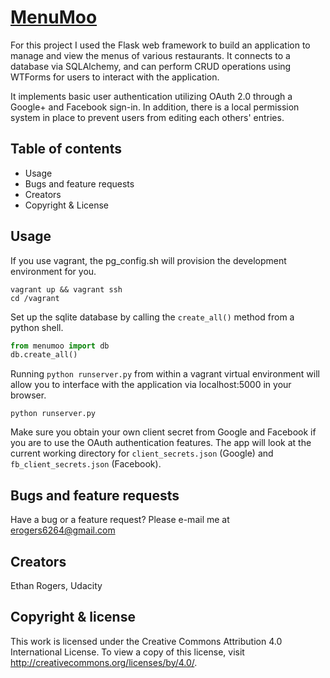 # [MenuMoo](https://github.com/erogers6264/menumoo)
For this project I used the Flask web framework to build an application
to manage and view the menus of various restaurants. It connects to a database
via SQLAlchemy, and can perform CRUD operations using WTForms for users 
to interact with the application.

It implements basic user authentication utilizing OAuth 2.0 through a
Google+ and Facebook sign-in. In addition, there is a local permission
system in place to prevent users from editing each others' entries.

## Table of contents
* Usage
* Bugs and feature requests
* Creators
* Copyright & License

## Usage
If you use vagrant, the pg_config.sh will provision the development environment
for you.

    vagrant up && vagrant ssh
    cd /vagrant

Set up the sqlite database by calling the `create_all()` method from a python
shell.

```python
from menumoo import db
db.create_all()
```

Running `python runserver.py` from within a vagrant virtual environment
will allow you to interface with the application via localhost:5000 in 
your browser.

```
python runserver.py
```

Make sure you obtain your own client secret from Google and Facebook if you
are to use the OAuth authentication features. The app will look at the current
working directory for `client_secrets.json` (Google) and `fb_client_secrets.json`
(Facebook).

## Bugs and feature requests
Have a bug or a feature request? Please e-mail me at erogers6264@gmail.com

## Creators
Ethan Rogers, Udacity

## Copyright & license
This work is licensed under the Creative Commons Attribution 4.0 International
License. To view a copy of this license, visit http://creativecommons.org/licenses/by/4.0/.
